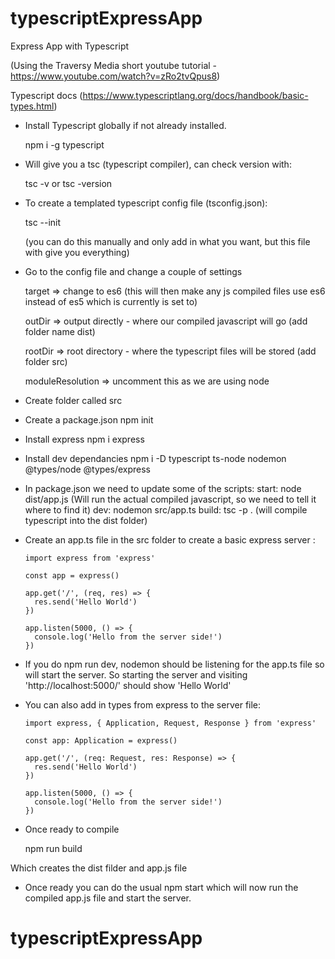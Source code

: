 # typescriptExpressApp

Express App with Typescript

(Using the Traversy Media short youtube tutorial - https://www.youtube.com/watch?v=zRo2tvQpus8)

Typescript docs (https://www.typescriptlang.org/docs/handbook/basic-types.html)

* Install Typescript globally if not already installed.

  npm i -g typescript

* Will give you a tsc (typescript compiler), can check version with:

  tsc -v
  or
  tsc -version

* To create a templated typescript config file (tsconfig.json):

  tsc --init

  (you can do this manually and only add in what you want, but this file with give you everything)

* Go to the config file and change a couple of settings

  target => change to es6 (this will then make any js compiled files use es6 instead of es5 which is currently is set to)

  outDir => output directly - where our compiled javascript will go (add folder name dist)

  rootDir => root directory - where the typescript files will be stored (add folder src)

  moduleResolution => uncomment this as we are using node

* Create folder called src

* Create a package.json
  npm init

* Install express
  npm i express

* Install dev dependancies
  npm i -D typescript ts-node nodemon @types/node @types/express

* In package.json we need to update some of the scripts:
  start: node dist/app.js
  (Will run the actual compiled javascript, so we need to tell it where to find it)
  dev: nodemon src/app.ts
  build: tsc -p .
  (will compile typescript into the dist folder)

* Create an app.ts file in the src folder to create a basic express server :

      import express from 'express'

      const app = express()

      app.get('/', (req, res) => {
        res.send('Hello World')
      })

      app.listen(5000, () => {
        console.log('Hello from the server side!')
      })

* If you do npm run dev, nodemon should be listening for the app.ts file so will start the server. So starting the server and visiting 'http://localhost:5000/' should show 'Hello World'

* You can also add in types from express to the server file:

      import express, { Application, Request, Response } from 'express'

      const app: Application = express()

      app.get('/', (req: Request, res: Response) => {
        res.send('Hello World')
      })

      app.listen(5000, () => {
        console.log('Hello from the server side!')
      })

* Once ready to compile

  npm run build

Which creates the dist filder and app.js file

* Once ready you can do the usual npm start which will now run the compiled app.js file and start the server.
# typescriptExpressApp
